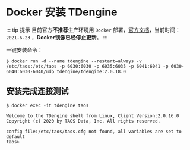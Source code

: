 # Docker 安装 TDengine

::: tip 提示
目前官方**不推荐**生产环境用 `Docker` 部署，[官方文档](https://www.taosdata.com/cn/documentation/getting-started/docker)，当前时间： `2021-6-23` ，**Docker镜像已经停止更新**。
:::

一键安装命令：

```shell
$ docker run -d --name tdengine --restart=always -v /etc/taos:/etc/taos -p 6030:6030 -p 6035:6035 -p 6041:6041 -p 6030-6040:6030-6040/udp tdengine/tdengine:2.0.18.0
```

## 安装完成连接测试

```shell
$ docker exec -it tdengine taos

Welcome to the TDengine shell from Linux, Client Version:2.0.16.0
Copyright (c) 2020 by TAOS Data, Inc. All rights reserved.

config file:/etc/taos/taos.cfg not found, all variables are set to default
taos>
```
